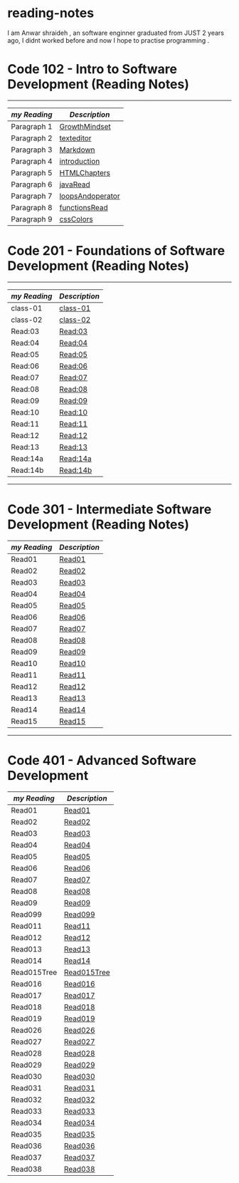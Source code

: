 # reading-notes

I am Anwar shraideh , an software enginner graduated from JUST 2 years ago, I  didnt worked before and now I hope to practise programming .

# Code 102 - Intro to Software Development (Reading Notes)

**************************************************************************

| ***my Reading***| ***Description***  |
| -----------     | ----------- |
| Paragraph 1     |[GrowthMindset](https://anwarshraideh.github.io/reading-notes102/growth-mind)|
| Paragraph 2     |[texteditor](https://anwarshraideh.github.io/reading-notes102/texteditor)|
| Paragraph 3     |[Markdown](https://anwarshraideh.github.io/reading-notes102/Markdown)|
| Paragraph 4     |[introduction](https://anwarshraideh.github.io/reading-notes102/introduction)|
| Paragraph 5     |[HTMLChapters](https://anwarshraideh.github.io/reading-notes102/HTMLChapters)|
| Paragraph 6     |[javaRead](https://anwarshraideh.github.io/reading-notes102/javaRead)|
| Paragraph 7     |[loopsAndoperator](https://anwarshraideh.github.io/reading-notes102/loopsAndoperator)|
| Paragraph 8     |[functionsRead](https://anwarshraideh.github.io/reading-notes102/functionsRead)|
| Paragraph 9     |[cssColors](https://anwarshraideh.github.io/reading-notes102/cssColors)|


#  Code 201 - Foundations of Software Development (Reading Notes)

**************************************************************************

| ***my Reading***      | ***Description*** |
| -----------           | -----------       |
| class-01              | [class-01](https://anwarshraideh.github.io/My-reading-notes/class-01)|
| class-02              | [class-02](https://anwarshraideh.github.io/My-reading-notes/class-02)|
| Read:03               | [Read:03](https://anwarshraideh.github.io/My-reading-notes/Read:03)|
| Read:04              | [Read:04](https://anwarshraideh.github.io/My-reading-notes/read04)|
| Read:05              | [Read:05](https://anwarshraideh.github.io/My-reading-notes/read-05)|
| Read:06              | [Read:06](https://anwarshraideh.github.io/My-reading-notes/read6)|
| Read:07              | [Read:07](https://anwarshraideh.github.io/My-reading-notes/read07)|
| Read:08              | [Read:08](https://anwarshraideh.github.io/My-reading-notes/read08)|
| Read:09              | [Read:09](https://anwarshraideh.github.io/My-reading-notes/read09)|
| Read:10              | [Read:10](https://anwarshraideh.github.io/My-reading-notes/Read:10)|
| Read:11              | [Read:11](https://anwarshraideh.github.io/My-reading-notes/Read11)|
| Read:12              | [Read:12](https://anwarshraideh.github.io/My-reading-notes/read12)|
| Read:13              | [Read:13](https://anwarshraideh.github.io/My-reading-notes/read13)|
| Read:14a              | [Read:14a](https://anwarshraideh.github.io/My-reading-notes/read14a)|
| Read:14b              | [Read:14b](https://anwarshraideh.github.io/My-reading-notes/read14b)|

**************************************************************************

# Code 301 - Intermediate Software Development (Reading Notes)

| ***my Reading***      | ***Description*** |
| -----------           | -----------       |
| Read01              | [Read01](https://anwarshraideh.github.io/My-reading-notes/Read01)|
| Read02              | [Read02](https://anwarshraideh.github.io/My-reading-notes/readQuery)|
| Read03              | [Read03](https://anwarshraideh.github.io/My-reading-notes/MUSTACHE)|
| Read04              | [Read04](https://anwarshraideh.github.io/My-reading-notes/RegularExpressions)|
| Read05              | [Read05](https://anwarshraideh.github.io/My-reading-notes/HEROKU)|
| Read06              | [Read06](https://anwarshraideh.github.io/My-reading-notes/NODE)|
| Read07              | [Read07](https://anwarshraideh.github.io/My-reading-notes/REST)|
| Read08              | [Read08](https://anwarshraideh.github.io/My-reading-notes/SQLa)|
| Read09              | [Read09](https://anwarshraideh.github.io/My-reading-notes/read99)|
| Read10              | [Read10](https://anwarshraideh.github.io/My-reading-notes/read100)|
| Read11              | [Read11](https://anwarshraideh.github.io/My-reading-notes/Read:111)|
| Read12              | [Read12](https://anwarshraideh.github.io/My-reading-notes/Read12EJS)|
| Read13              | [Read13](https://anwarshraideh.github.io/My-reading-notes/Read133)|
| Read14              | [Read14](https://anwarshraideh.github.io/My-reading-notes/Read14NORMALIZATION)|
| Read15              | [Read15](https://anwarshraideh.github.io/My-reading-notes/Read155)|

**************************************************************************

# Code 401 - Advanced Software Development 

| ***my Reading***      | ***Description*** |
| -----------           | -----------       |
| Read01              | [Read01](https://anwarshraideh.github.io/My-reading-notes/read4011)|
| Read02              | [Read02](https://anwarshraideh.github.io/My-reading-notes/read4012)|
| Read03              | [Read03](https://anwarshraideh.github.io/My-reading-notes/read4013)|
| Read04              | [Read04](https://anwarshraideh.github.io/My-reading-notes/read4014)|
| Read05              | [Read05](https://anwarshraideh.github.io/My-reading-notes/read4015)|
| Read06              | [Read06](https://anwarshraideh.github.io/My-reading-notes/read4016)|
| Read07              | [Read07](https://anwarshraideh.github.io/My-reading-notes/read4017)|
| Read08              | [Read08](https://anwarshraideh.github.io/My-reading-notes/read4018)|
| Read09              | [Read09](https://anwarshraideh.github.io/My-reading-notes/read4019)|
| Read099             | [Read099](https://anwarshraideh.github.io/My-reading-notes/Read099)|
| Read011             | [Read11](https://anwarshraideh.github.io/My-reading-notes/Read011)|
| Read012             | [Read12](https://anwarshraideh.github.io/My-reading-notes/Read012)|
| Read013             | [Read13](https://anwarshraideh.github.io/My-reading-notes/Read013)|
| Read014             | [Read14](https://anwarshraideh.github.io/My-reading-notes/Read014)|
| Read015Tree         | [Read015Tree](https://anwarshraideh.github.io/My-reading-notes/Read015Tree)|
| Read016             | [Read016](https://anwarshraideh.github.io/My-reading-notes/Read016)|
| Read017             | [Read017](https://anwarshraideh.github.io/My-reading-notes/Read017)|
| Read018             | [Read018](https://anwarshraideh.github.io/My-reading-notes/Read018)|
| Read019             | [Read019](https://anwarshraideh.github.io/My-reading-notes/Read019)|
| Read026             | [Read026](https://anwarshraideh.github.io/My-reading-notes/Read026)|
| Read027             | [Read027](https://anwarshraideh.github.io/My-reading-notes/Read027)|
| Read028             | [Read028](https://anwarshraideh.github.io/My-reading-notes/Read028)|
| Read029             | [Read029](https://anwarshraideh.github.io/My-reading-notes/Read029)|
| Read030             | [Read030](https://anwarshraideh.github.io/My-reading-notes/Read030)|
| Read031             | [Read031](https://anwarshraideh.github.io/My-reading-notes/Read031)|
| Read032             | [Read032](https://anwarshraideh.github.io/My-reading-notes/Read032)|
| Read033             | [Read033](https://anwarshraideh.github.io/My-reading-notes/Read033)|
| Read034             | [Read034](https://anwarshraideh.github.io/My-reading-notes/Read034)|
| Read035             | [Read035](https://anwarshraideh.github.io/My-reading-notes/Read035)|
| Read036             | [Read036](https://anwarshraideh.github.io/My-reading-notes/Read036)|
| Read037             | [Read037](https://anwarshraideh.github.io/My-reading-notes/Read037)|
| Read038             | [Read038](https://anwarshraideh.github.io/My-reading-notes/Read038)|
